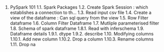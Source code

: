 1. PySpark 101
   1.1. Spark Packages
   1.2. Create Spark Session : which establishes a connection to th…
   1.3. Read input csv file
   1.4. Create a view of the dataframe : Can sql query from the view
   1.5. Row Filter dataframe
   1.6. Column Filter Dataframe
   1.7. Mutliple parameterised filter
   1.8. Schema of spark dataframe
      1.8.1. Read with inferschema
   1.9. Dataframe details
      1.9.1. dtype
      1.9.2. describe
   1.10. Modifying columns
      1.10.1. Add new column
      1.10.2. Drop a column
      1.10.3. Rename columns
   1.11. Drop na